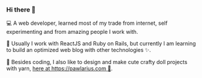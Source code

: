 ### Hi there 👋

💻 A web developer, learned most of my trade from internet, self experimenting and from amazing people I work with.

🌱 Usually I work with ReactJS and Ruby on Rails, but currently I am learning to build an optimized web blog with other technologies ✨.

🧶 Besides coding, I also like to design and make cute crafty doll projects with yarn, [here at https://pawlarius.com 🧶](https://pawlarius.com/).

<!--
**pawlarius/pawlarius** is a ✨ _special_ ✨ repository because its `README.md` (this file) appears on your GitHub profile.

Here are some ideas to get you started:

- 🔭 I’m currently working on ...
- 🌱 I’m currently learning ...
- 👯 I’m looking to collaborate on ...
- 🤔 I’m looking for help with ...
- 💬 Ask me about ...
- 📫 How to reach me: ...
- 😄 Pronouns: ...
- ⚡ Fun fact: ...
-->
